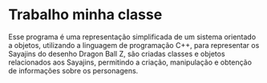 # Trabalho minha classe

Esse programa é uma representação simplificada de um sistema orientado a objetos, utilizando a linguagem de programação C++, para representar os Sayajins do desenho Dragon Ball Z, são criadas classes e objetos relacionados aos Sayajins, permitindo a criação, manipulação e obtenção de informações sobre os personagens.